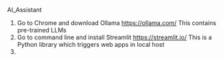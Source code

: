 ﻿AI_Assistant   
1. Go to Chrome and download Ollama https://ollama.com/  This contains pre-trained LLMs   
2. Go to command line and install Streamlit https://streamlit.io/  This is a Python library which triggers web apps in local host   
3. 
   
